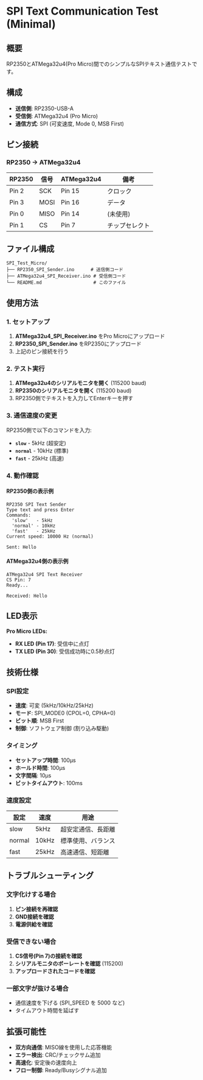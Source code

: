 # SPI Text Communication Test (Minimal)

## 概要
RP2350とATMega32u4(Pro Micro)間でのシンプルなSPIテキスト通信テストです。

## 構成
- **送信側**: RP2350-USB-A
- **受信側**: ATMega32u4 (Pro Micro)
- **通信方式**: SPI (可変速度, Mode 0, MSB First)

## ピン接続

### RP2350 → ATMega32u4
| RP2350 | 信号 | ATMega32u4 | 備考 |
|--------|------|------------|------|
| Pin 2  | SCK  | Pin 15     | クロック |
| Pin 3  | MOSI | Pin 16     | データ |
| Pin 0  | MISO | Pin 14     | (未使用) |
| Pin 1  | CS   | Pin 7      | チップセレクト |

## ファイル構成
```
SPI_Test_Micro/
├── RP2350_SPI_Sender.ino      # 送信側コード
├── ATMega32u4_SPI_Receiver.ino # 受信側コード
└── README.md                   # このファイル
```

## 使用方法

### 1. セットアップ
1. **ATMega32u4_SPI_Receiver.ino** をPro Microにアップロード
2. **RP2350_SPI_Sender.ino** をRP2350にアップロード
3. 上記のピン接続を行う

### 2. テスト実行
1. **ATMega32u4のシリアルモニタを開く** (115200 baud)
2. **RP2350のシリアルモニタを開く** (115200 baud)
3. RP2350側でテキストを入力してEnterキーを押す

### 3. 通信速度の変更
RP2350側で以下のコマンドを入力:
- **`slow`** - 5kHz (超安定)
- **`normal`** - 10kHz (標準)
- **`fast`** - 25kHz (高速)

### 4. 動作確認

#### RP2350側の表示例
```
RP2350 SPI Text Sender
Type text and press Enter
Commands:
  'slow'   - 5kHz
  'normal' - 10kHz
  'fast'   - 25kHz
Current speed: 10000 Hz (normal)

Sent: Hello
```

#### ATMega32u4側の表示例
```
ATMega32u4 SPI Text Receiver
CS Pin: 7
Ready...

Received: Hello
```

## LED表示
**Pro Micro LEDs:**
- **RX LED (Pin 17)**: 受信中に点灯
- **TX LED (Pin 30)**: 受信成功時に0.5秒点灯

## 技術仕様

### SPI設定
- **速度**: 可変 (5kHz/10kHz/25kHz)
- **モード**: SPI_MODE0 (CPOL=0, CPHA=0)
- **ビット順**: MSB First
- **制御**: ソフトウェア制御 (割り込み駆動)

### タイミング
- **セットアップ時間**: 100μs
- **ホールド時間**: 100μs
- **文字間隔**: 10μs
- **ビットタイムアウト**: 100ms

### 速度設定
| 設定 | 速度 | 用途 |
|------|------|------|
| slow | 5kHz | 超安定通信、長距離 |
| normal | 10kHz | 標準使用、バランス |
| fast | 25kHz | 高速通信、短距離 |

## トラブルシューティング

### 文字化けする場合
1. **ピン接続を再確認**
2. **GND接続を確認**
3. **電源供給を確認**

### 受信できない場合
1. **CS信号(Pin 7)の接続を確認**
2. **シリアルモニタのボーレートを確認** (115200)
3. **アップロードされたコードを確認**

### 一部文字が抜ける場合
- 通信速度を下げる (SPI_SPEED を 5000 など)
- タイムアウト時間を延ばす

## 拡張可能性
- **双方向通信**: MISO線を使用した応答機能
- **エラー検出**: CRC/チェックサム追加
- **高速化**: 安定後の速度向上
- **フロー制御**: Ready/Busyシグナル追加